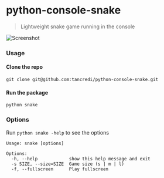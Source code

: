 # python-console-snake

> Lightweight snake game running in the console

![Screenshot](http://s8.postimg.org/lyq8uep11/snake.png)

### Usage

#### Clone the repo
```
git clone git@github.com:tancredi/python-console-snake.git
```

#### Run the package
```
python snake
```

### Options

Run `python snake -help` to see the options

```
Usage: snake [options]

Options:
  -h, --help            show this help message and exit
  -s SIZE, --size=SIZE  Game size (s | m | l)
  -f, --fullscreen      Play fullscreen
```

